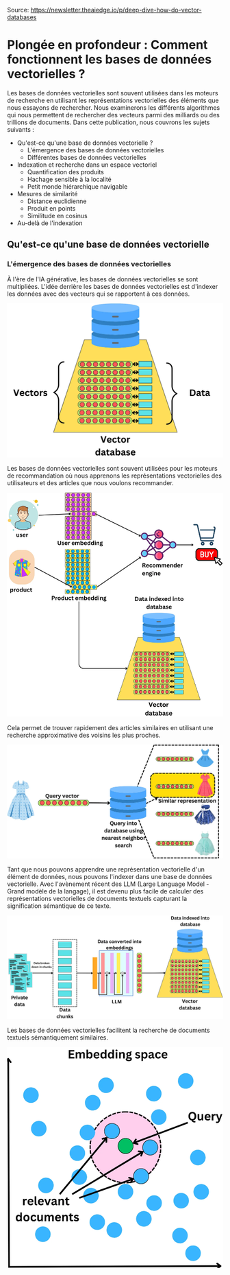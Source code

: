 Source: https://newsletter.theaiedge.io/p/deep-dive-how-do-vector-databases

# Plongée en profondeur : Comment fonctionnent les bases de données vectorielles ?

Les bases de données vectorielles sont souvent utilisées dans les moteurs de recherche en utilisant les représentations vectorielles des éléments que nous essayons de rechercher. Nous examinerons les différents algorithmes qui nous permettent de rechercher des vecteurs parmi des milliards ou des trillions de documents. Dans cette publication, nous couvrons les sujets suivants :  

- Qu'est-ce qu'une base de données vectorielle ?
  - L'émergence des bases de données vectorielles
  - Différentes bases de données vectorielles
- Indexation et recherche dans un espace vectoriel
  - Quantification des produits
  - Hachage sensible à la localité
  - Petit monde hiérarchique navigable
- Mesures de similarité
  - Distance euclidienne
  - Produit en points
  - Similitude en cosinus
- Au-delà de l'indexation

## Qu'est-ce qu'une base de données vectorielle
### L'émergence des bases de données vectorielles

À l'ère de l'IA générative, les bases de données vectorielles se sont multipliées. L'idée derrière les bases de données vectorielles est d'indexer les données avec des vecteurs qui se rapportent à ces données.

![Base de données vectorielle - Schéma 1](img/bdd-vectorielle-schema-1.webp)

Les bases de données vectorielles sont souvent utilisées pour les moteurs de recommandation où nous apprenons les représentations vectorielles des utilisateurs et des articles que nous voulons recommander.

![Base de données vectorielle - Moteur de recommendations](img/bdd-vectorielle-moteur-recommendations.webp)

Cela permet de trouver rapidement des articles similaires en utilisant une recherche approximative des voisins les plus proches.

![Base de données vectorielle - Recherche du voisin le plus proche](img/bdd-vectorielle-recherche-voisin-le-plus-proche.webp)

Tant que nous pouvons apprendre une représentation vectorielle d'un élément de données, nous pouvons l'indexer dans une base de données vectorielle. Avec l'avènement récent des LLM (Large Language Model - Grand modèle de la langage), il est devenu plus facile de calculer des représentations vectorielles de documents textuels capturant la signification sémantique de ce texte.

![Processus: données brutes -> morceaux de données -> embeddings via LLM ->  Base de données  vectorielle ](img/bdd-vectorielle-from-data-to-chunks-to-llm-to-vector-db.webp)

Les bases de données vectorielles facilitent la recherche de documents textuels sémantiquement similaires.

![Matrice trouver les documents pertinents par rapport à notre recherche dans l'espace d'embedding](img/bdd-vectorielle-matrice-trouver-documents-pertinents-par-rapport-recherche.webp)

